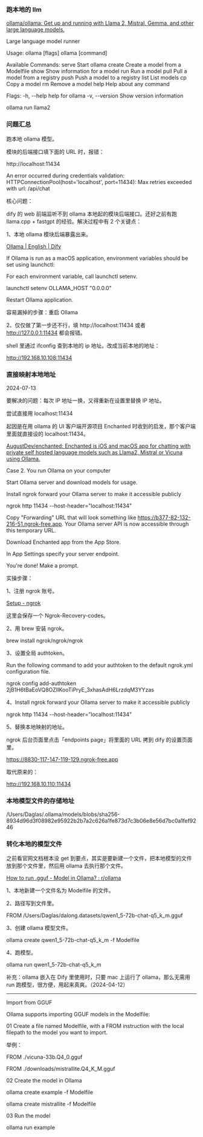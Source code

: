 ### 跑本地的 llm

[ollama/ollama: Get up and running with Llama 2, Mistral, Gemma, and other large language models.](https://github.com/ollama/ollama)

Large language model runner

Usage:
  ollama [flags]
  ollama [command]

Available Commands:
  serve       Start ollama
  create      Create a model from a Modelfile
  show        Show information for a model
  run         Run a model
  pull        Pull a model from a registry
  push        Push a model to a registry
  list        List models
  cp          Copy a model
  rm          Remove a model
  help        Help about any command

Flags:
  -h, --help      help for ollama
  -v, --version   Show version information


ollama run llama2

### 问题汇总

跑本地 ollama 模型。

模块的后端接口填下面的 URL 时，报错：

http://localhost:11434

An error occurred during credentials validation: HTTPConnectionPool(host='localhost', port=11434): Max retries exceeded with url: /api/chat

核心问题：

dify 的 web 前端监听不到 ollama 本地起的模块后端接口。还好之前有跑 llama.cpp + fastgpt 的经验。解决过程中有 2 个关键点：

1、本地 ollama 模块后端暴露出来。

[Ollama | English | Dify](https://docs.dify.ai/tutorials/model-configuration/ollama)

If Ollama is run as a macOS application, environment variables should be set using launchctl:

For each environment variable, call launchctl setenv.

launchctl setenv OLLAMA_HOST "0.0.0.0"

Restart Ollama application.

容易漏掉的步骤：重启 Ollama

2、仅仅做了第一步还不行，填 http://localhost:11434 或者 http://127.0.0,1:11434 都会报错。

shell 里通过 ifconfig 查到本地的 ip 地址。改成当前本地的地址：

http://192.168.10.108:11434


### 直接映射本地地址

2024-07-13

要解决的问题：每次 IP 地址一换，又得重新在设置里替换 IP 地址。

尝试直接用 localhost:11434

起因是在用 ollama 的 UI 客户端开源项目 Enchanted 时收到的启发，那个客户端里面就直接设的 localhost:11434。

[AugustDev/enchanted: Enchanted is iOS and macOS app for chatting with private self hosted language models such as Llama2, Mistral or Vicuna using Ollama.](https://github.com/AugustDev/enchanted?tab=readme-ov-file)

Case 2. You run Ollama on your computer

Start Ollama server and download models for usage.

Install ngrok forward your Ollama server to make it accessible publicly

ngrok http 11434 --host-header="localhost:11434"

Copy "Forwarding" URL that will look something like https://b377-82-132-216-51.ngrok-free.app. Your Ollama server API is now accessible through this temporary URL.

Download Enchanted app from the App Store.

In App Settings specify your server endpoint.

You're done! Make a prompt.

实操步骤：

1、注册 ngrok 账号。

[Setup - ngrok](https://dashboard.ngrok.com/get-started/setup/macos)

这里会保存一个 Ngrok-Recovery-codes。

2、用 brew 安装 ngrok。

brew install ngrok/ngrok/ngrok

3、设置全局 authtoken。

Run the following command to add your authtoken to the default ngrok.yml configuration file.

ngrok config add-authtoken 2jB1H6tBaEoVQ8OZIIKooTiPryE_3xhasAdH6LrzdqM3YYzas

4、Install ngrok forward your Ollama server to make it accessible publicly

ngrok http 11434 --host-header="localhost:11434"

5、替换本地映射的地址。

ngrok 后台页面里点击「endpoints page」将里面的 URL 拷到 dify 的设置页面里。

https://8830-117-147-119-129.ngrok-free.app

取代原来的：

http://192.168.10.110:11434

### 本地模型文件的存储地址

/Users/Daglas/.ollama/models/blobs/sha256-8934d96d3f08982e95922b2b7a2c626a1fe873d7c3b06e8e56d7bc0a1fef9246

### 转化本地的模型文件

之前看官网文档根本没 get 到要点，其实是要新建一个文件，把本地模型的文件放到那个文件里，然后用 ollama 去执行那个文件。

[How to run .gguf - Model in Ollama? : r/ollama](https://www.reddit.com/r/ollama/comments/1al30ut/how_to_run_gguf_model_in_ollama/)

1、本地新建一个文件名为 Modelfile 的文件。

2、路径写到文件里。

FROM /Users/Daglas/dalong.datasets/qwen1_5-72b-chat-q5_k_m.gguf

3、创建 ollama 模型文件。

ollama create qwen1_5-72b-chat-q5_k_m -f Modelfile

4、跑模型。

ollama run qwen1_5-72b-chat-q5_k_m

补充：ollama 嵌入在 Dify 里使用时，只要 mac 上运行了 ollama，那么无需用 run 跑模型，很方便，用起来真爽。（2024-04-12）

---

Import from GGUF

Ollama supports importing GGUF models in the Modelfile:

01 Create a file named Modelfile, with a FROM instruction with the local filepath to the model you want to import.

举例：

FROM ./vicuna-33b.Q4_0.gguf

FROM ./downloads/mistrallite.Q4_K_M.gguf

02 Create the model in Ollama

ollama create example -f Modelfile

ollama create mistrallite -f Modelfile

03 Run the model

ollama run example